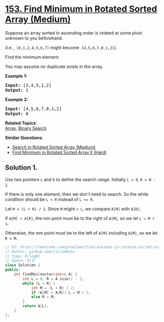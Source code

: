 # [153. Find Minimum in Rotated Sorted Array (Medium)](https://leetcode.com/problems/find-minimum-in-rotated-sorted-array/)

<p>Suppose an array sorted in ascending order is rotated at some pivot unknown to you beforehand.</p>

<p>(i.e., &nbsp;<code>[0,1,2,4,5,6,7]</code>&nbsp;might become &nbsp;<code>[4,5,6,7,0,1,2]</code>).</p>

<p>Find the minimum element.</p>

<p>You may assume no duplicate exists in the array.</p>

<p><strong>Example 1:</strong></p>

<pre><strong>Input:</strong> [3,4,5,1,2] 
<strong>Output:</strong> 1
</pre>

<p><strong>Example 2:</strong></p>

<pre><strong>Input:</strong> [4,5,6,7,0,1,2]
<strong>Output:</strong> 0
</pre>


**Related Topics**:  
[Array](https://leetcode.com/tag/array/), [Binary Search](https://leetcode.com/tag/binary-search/)

**Similar Questions**:
* [Search in Rotated Sorted Array (Medium)](https://leetcode.com/problems/search-in-rotated-sorted-array/)
* [Find Minimum in Rotated Sorted Array II (Hard)](https://leetcode.com/problems/find-minimum-in-rotated-sorted-array-ii/)

## Solution 1.

Use two pointers `L` and `R` to define the search range. Initially `L = 0`, `R = N - 1`.

If there is only one element, then we don't need to search. So the while condition should be `L < R` instead of `L <= R`.

Let `M = (L + R) / 2`. Since `M` might `= L`, we compare `A[M]` with `A[R]`.

If `A[M] > A[R]`, the min point must be to the right of `A[M]`, so we let `L = M + 1`.

Otherwise, the min point must be to the left of `A[M]` including `A[M]`, so we let `R = M`.

```cpp
// OJ: https://leetcode.com/problems/find-minimum-in-rotated-sorted-array
// Author: github.com/lzl124631x
// Time: O(logN)
// Space: O(1)
class Solution {
public:
    int findMin(vector<int>& A) {
        int L = 0, R = A.size() - 1;
        while (L < R) {
            int M = (L + R) / 2;
            if (A[M] > A[R]) L = M + 1;
            else R = M;
        }
        return A[L];
    }
};
```